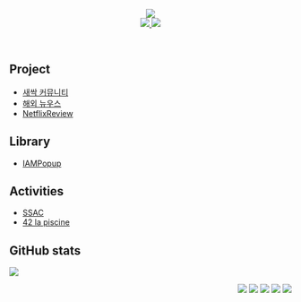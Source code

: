 
<p align='center'>
  <img src="https://capsule-render.vercel.app/api?type=soft&color=ffffff&height=40&text=iOS%20Developer&fontSize=30&animation=scaleIn&fontColor=auto" />
  <br>
  <a href="https://www.notion.so/Tech-Blog-237308dc0bf4403c854546d1a20e886d" target="_blank">
    <img src="https://img.shields.io/badge/Study-000000?style=flat-square&logo=Notion&logoColor=white"/>
  </a>
  <a href="mailto:camosss777@gmail.com" target="_blank">
    <img src="https://img.shields.io/badge/Gmail-d14836?style=flat-square&logo=Gmail&logoColor=white"/>
  </a>
</p>
<br>


<h2>Project</h2>

- [새싹 커뮤니티](https://github.com/camosss/SSAC/tree/main/ssacFarm)
- [해외 뉴우스](https://github.com/camosss/Overseas-News)
- [NetflixReview](https://github.com/Netflix-Review/NetflixReview_iOS)

<h2>Library</h2>

- [IAMPopup](https://github.com/camosss/IAMPopup)

<h2>Activities</h2>

- [SSAC](https://github.com/camosss/SSAC)
- [42 la piscine](https://github.com/camosss/42)



<h2>GitHub stats</h2>

[<img src="https://github-readme-streak-stats.herokuapp.com/?user=camosss&theme=default&hide_border=true&fire=e25822&currStreakLabel=e25822&dates=aaa&background=fff">](#bottom)

<p align="right"><img src="https://img.shields.io/badge/Swift-F29661?style=flat-square&logo=Swift&logoColor=white"/></a>&nbsp<img src="https://img.shields.io/badge/Realm-FFB2D9?style=flat-square&logo=Realm&logoColor=white"/></a>&nbsp</h3><img src="https://img.shields.io/badge/Firebase-FFE400?style=flat-square&logo=Firebase&logoColor=white"/></a>&nbsp<img src="https://img.shields.io/badge/Alamofire-FF007F?style=flat-square&logo=Alamofire&logoColor=white"/></a>&nbsp<img src="https://img.shields.io/badge/Xcode-1575F9?style=flat-square&logo=Xcode&logoColor=white"/>
</p>

